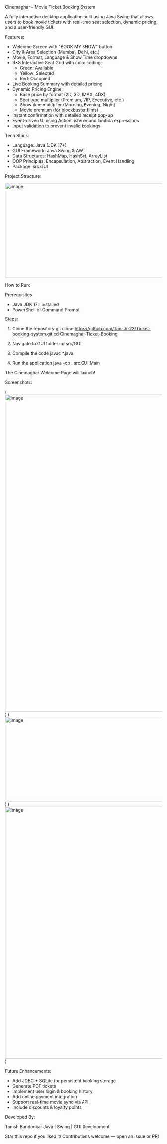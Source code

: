 Cinemaghar – Movie Ticket Booking System

A fully interactive desktop application built using Java Swing that allows users to book movie tickets with real-time seat selection, dynamic pricing, and a user-friendly GUI.

Features:

- Welcome Screen with "BOOK MY SHOW" button
- City & Area Selection (Mumbai, Delhi, etc.)
- Movie, Format, Language & Show Time dropdowns
- 6×8 Interactive Seat Grid with color coding:
  - Green: Available
  - Yellow: Selected
  - Red: Occupied
- Live Booking Summary with detailed pricing
- Dynamic Pricing Engine:
  - Base price by format (2D, 3D, IMAX, 4DX)
  - Seat type multiplier (Premium, VIP, Executive, etc.)
  - Show time multiplier (Morning, Evening, Night)
  - Movie premium (for blockbuster films)
- Instant confirmation with detailed receipt pop-up
- Event-driven UI using ActionListener and lambda expressions
- Input validation to prevent invalid bookings

Tech Stack:

- Language: Java (JDK 17+)
- GUI Framework: Java Swing & AWT
- Data Structures: HashMap, HashSet, ArrayList
- OOP Principles: Encapsulation, Abstraction, Event Handling
- Package: src.GUI

Project Structure:

<img width="911" height="305" alt="image" src="https://github.com/user-attachments/assets/87508c9f-65ca-4bdd-a5df-6364ad99a155" />


How to Run:

Prerequisites
- Java JDK 17+ installed
- PowerShell or Command Prompt

Steps:

1. Clone the repository
   git clone https://github.com/Tanish-23/Ticket-booking-system.git
   cd Cinemaghar-Ticket-Booking

2. Navigate to GUI folder
   cd src/GUI

3. Compile the code
   javac *.java

4. Run the application
   java -cp . src.GUI.Main

The Cinemaghar Welcome Page will launch!

Screenshots:

(<img width="1919" height="1019" alt="image" src="https://github.com/user-attachments/assets/66ee2f6f-35b2-4ba7-ac0b-738a7226819c" />) 
(<img width="603" height="272" alt="image" src="https://github.com/user-attachments/assets/6ab7960b-b311-4f44-95af-a1575952636d" />) 
(<img width="793" height="811" alt="image" src="https://github.com/user-attachments/assets/986a6d2a-d83c-4d16-8325-09d40e52c02f" />) 


Future Enhancements:

- Add JDBC + SQLite for persistent booking storage
- Generate PDF tickets
- Implement user login & booking history
- Add online payment integration
- Support real-time movie sync via API
- Include discounts & loyalty points

Developed By:

Tanish Bandodkar
Java | Swing | GUI Development

Star this repo if you liked it!
Contributions welcome — open an issue or PR!
